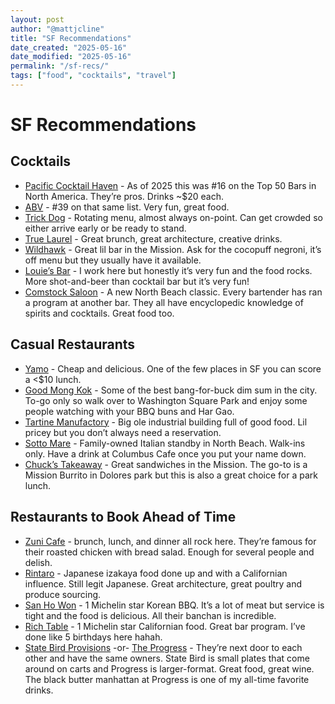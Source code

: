 ```yaml
---
layout: post
author: "@mattjcline"
title: "SF Recommendations"
date_created: "2025-05-16"
date_modified: "2025-05-16"
permalink: "/sf-recs/"
tags: ["food", "cocktails", "travel"]
---
```


# SF Recommendations

## Cocktails

*   [Pacific Cocktail Haven](https://maps.app.goo.gl/FtAmisJWHprUB6E86) - As of 2025 this was #16 on the Top 50 Bars in North America. They’re pros. Drinks ~$20 each. 
*   [ABV](https://maps.app.goo.gl/btXHLy4cBUh21eSRA) - #39 on that same list. Very fun, great food. 
*   [Trick Dog](https://maps.app.goo.gl/w37hbFM2cgyMLp3E9) - Rotating menu, almost always on-point. Can get crowded so either arrive early or be ready to stand.
*   [True Laurel](https://maps.app.goo.gl/XgWKoyRizVhVPWLL8) - Great brunch, great architecture, creative drinks. 
*   [Wildhawk](https://maps.app.goo.gl/3UVT3UyBq9ZWZ6zC7) - Great lil bar in the Mission. Ask for the cocopuff negroni, it’s off menu but they usually have it available. 
*   [Louie’s Bar](https://maps.app.goo.gl/9dAY7njnQdy9M5tb8) - I work here but honestly it’s very fun and the food rocks. More shot-and-beer than cocktail bar but it’s very fun!
*   [Comstock Saloon](https://maps.app.goo.gl/2jCXyjWDupVZ9zxH8) - A new North Beach classic. Every bartender has ran a program at another bar. They all have encyclopedic knowledge of spirits and cocktails. Great food too.

## Casual Restaurants

*   [Yamo](https://maps.app.goo.gl/iKjYSFWS95joogW96) - Cheap and delicious. One of the few places in SF you can score a <$10 lunch. 
*   [Good Mong Kok](https://maps.app.goo.gl/HgkpH4JezCKqX9pX8) - Some of the best bang-for-buck dim sum in the city. To-go only so walk over to Washington Square Park and enjoy some people watching with your BBQ buns and Har Gao. 
*   [Tartine Manufactory](https://maps.app.goo.gl/p9QuBftVP9zPbvQd8) - Big ole industrial building full of good food. Lil pricey but you don’t always need a reservation. 
*   [Sotto Mare](https://maps.app.goo.gl/QhSekXUjznRiTK9u8) - Family-owned Italian standby in North Beach. Walk-ins only. Have a drink at Columbus Cafe once you put your name down. 
*   [Chuck’s Takeaway](https://maps.app.goo.gl/uNniUbfD52pGofvBA) - Great sandwiches in the Mission. The go-to is a Mission Burrito in Dolores park but this is also a great choice for a park lunch. 

## Restaurants to Book Ahead of Time

*   [Zuni Cafe](https://maps.app.goo.gl/mah1uajDYJdsEok19) - brunch, lunch, and dinner all rock here. They’re famous for their roasted chicken with bread salad. Enough for several people and delish. 
*   [Rintaro](https://maps.app.goo.gl/3wedw4XRsQoYUCZJ8) - Japanese izakaya food done up and with a Californian influence. Still legit Japanese. Great architecture, great poultry and produce sourcing. 
*   [San Ho Won](https://maps.app.goo.gl/Hujjfpo4oF98r1Ax7) - 1 Michelin star Korean BBQ. It’s a lot of meat but service is tight and the food is delicious. All their banchan is incredible. 
*   [Rich Table](https://maps.app.goo.gl/2EFGSZUvX2ck6Tcn8) - 1 Michelin star Californian food. Great bar program. I’ve done like 5 birthdays here hahah. 
*   [State Bird Provisions](https://maps.app.goo.gl/8bdKjQ9fTPuuAqzW7) -or- [The Progress](https://maps.app.goo.gl/RzUPHRzmmSSFCPM69) - They’re next door to each other and have the same owners. State Bird is small plates that come around on carts and Progress is larger-format. Great food, great wine. The black butter manhattan at Progress is one of my all-time favorite drinks.
